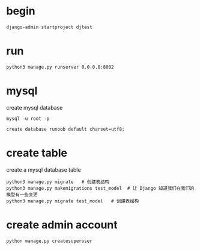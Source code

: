 # begin

```
django-admin startproject djtest
```

# run
```
python3 manage.py runserver 0.0.0.0:8002
```

# mysql
create mysql database
```
mysql -u root -p

create database runoob default charset=utf8;
```

# create table
create a mysql database table
```
python3 manage.py migrate   # 创建表结构
python3 manage.py makemigrations test_model  # 让 Django 知道我们在我们的模型有一些变更
python3 manage.py migrate test_model   # 创建表结构
```
# create admin account
```
python manage.py createsuperuser
```

